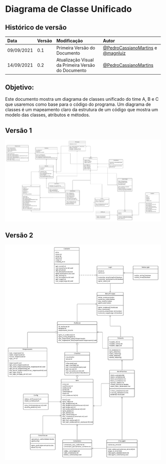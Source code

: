 # Diagrama de Classe Unificado

## Histórico de versão

| Data       | Versão | Modificação                                        | Autor                                                                                                       |
| :--------- | :----- | :------------------------------------------------- | :---------------------------------------------------------------------------------------------------------- |
| 09/09/2021 | 0.1    | Primeira Versão do Documento                       | [@PedroCassianoMartins](https://github.com/PedroCassianoMartins) e [@magnluiz](https://github.com/magnluiz) |
| 14/09/2021 | 0.2    | Atualização Visual da Primeira Versão do Documento | [@PedroCassianoMartins](https://github.com/PedroCassianoMartins)                                            |

## Objetivo:

Este documento mostra um diagrama de classes unificado do time A, B e C que usaremos como base para o código do programa. Um diagrama de classes é um mapeamento claro da estrutura de um código que mostra um modelo das classes, atributos e métodos.

## Versão 1

<img src ="Diagrama de Classes Unificado.png" alt ="Diagrama de Classes" width = auto height = auto>

## Versão 2

<img src ="Diagrama de Classes Unificado 0.2.png" alt ="Diagrama de Classes" width = auto height = auto>
